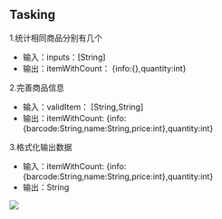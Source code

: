 ## Tasking

1.统计相同商品分别有几个

* 输入：inputs：[String]
* 输出：itemWithCount： {info:{},quantity:int}

2.完善商品信息

* 输入：validItem： [String,String]
* 输出：itemWithCount:  {info:{barcode:String,name:String,price:int},quantity:int}

3.格式化输出数据

* 输入：itemWithCount:  {info:{barcode:String,name:String,price:int},quantity:int}
* 输出：String

![](C:\Users\ui\Desktop\picture.png)
